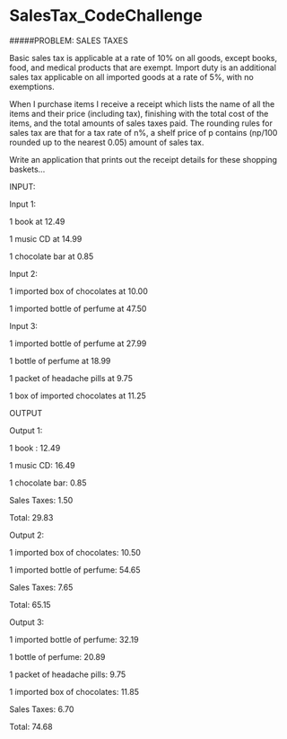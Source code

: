 # SalesTax_CodeChallenge

#####PROBLEM: SALES TAXES

Basic sales tax is applicable at a rate of 10% on all goods, except books, food, and medical products that are exempt. Import duty is an additional sales tax applicable on all imported goods at a rate of 5%, with no exemptions.

When I purchase items I receive a receipt which lists the name of all the items and their price (including tax), finishing with the total cost of the items, and the total amounts of sales taxes paid. The rounding rules for sales tax are that for a tax rate of n%, a shelf price of p contains (np/100 rounded up to the nearest 0.05) amount of sales tax.

Write an application that prints out the receipt details for these shopping baskets...

INPUT:  

Input 1:  

1 book at 12.49

1 music CD at 14.99

1 chocolate bar at 0.85  


Input 2:  

1 imported box of chocolates at 10.00

1 imported bottle of perfume at 47.50  


Input 3:  

1 imported bottle of perfume at 27.99

1 bottle of perfume at 18.99

1 packet of headache pills at 9.75

1 box of imported chocolates at 11.25  


OUTPUT  


Output 1:  

1 book : 12.49

1 music CD: 16.49

1 chocolate bar: 0.85

Sales Taxes: 1.50

Total: 29.83  


Output 2:  

1 imported box of chocolates: 10.50

1 imported bottle of perfume: 54.65

Sales Taxes: 7.65

Total: 65.15  


Output 3:  

1 imported bottle of perfume: 32.19

1 bottle of perfume: 20.89

1 packet of headache pills: 9.75

1 imported box of chocolates: 11.85

Sales Taxes: 6.70

Total: 74.68  